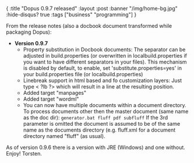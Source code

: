 {
  :title "Dopus 0.9.7 released"
  :layout :post
  :banner "/img/home-bg.jpg"
  :hide-disqus? true
  :tags ["business" "programming"]
}

From the release notes (also a docbook document transformed while packaging Dopus):

-   <span class="bold">**Version 0.9.7**</span>
    -   Property substitution in Docbook documents: The separator can be adjusted in build.properties (or overwritten in localbuild.properties if you want to have different separators in your files). This mechanism is disabled by default, to enable, set 'substitute.properties=yes' in your build.properties file (or localbuild.properties)
    -   Linebreak support in html based and fo customization layers: Just type &lt; ?lb ?&gt; which will result in a line at the resulting position.
    -   Added target "manpages"
    -   Added target "wordml"
    -   You can now have multiple documents within a document directory. To process documents other then the master document (same name as the doc dir): `generator.bat fluff pdf subfluff` If the 3rd parameter is omitted the document is assumed to be of the same name as the documents directory (e.g. fluff.xml for a document directory named "fluff" (as usual).

As of version 0.9.6 there is a version with JRE (Windows) and one without. Enjoy! Torsten.
